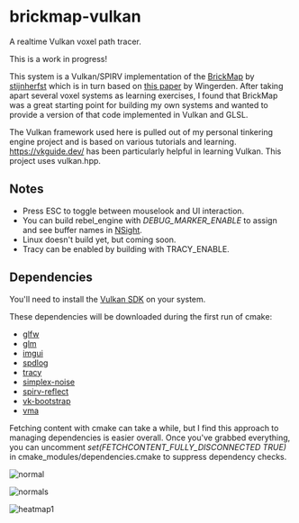 # brickmap-vulkan
A realtime Vulkan voxel path tracer.

This is a work in progress!

This system is a Vulkan/SPIRV implementation of the [BrickMap](https://github.com/stijnherfst/BrickMap) by [stijnherfst](https://github.com/stijnherfst) which is in turn based on [this paper](https://dspace.library.uu.nl/handle/1874/315917) by Wingerden. After taking apart several voxel systems as learning exercises, I found that BrickMap was a great starting point for building my own systems and wanted to provide a version of that code implemented in Vulkan and GLSL.

The Vulkan framework used here is pulled out of my personal tinkering engine project and is based on various tutorials and learning. https://vkguide.dev/ has been particularly helpful in learning Vulkan. This project uses vulkan.hpp.

## Notes

* Press ESC to toggle between mouselook and UI interaction.
* You can build rebel_engine with *DEBUG_MARKER_ENABLE* to assign and see buffer names in [NSight](https://developer.nvidia.com/nsight-visual-studio-edition).
* Linux doesn't build yet, but coming soon.
* Tracy can be enabled by building with TRACY_ENABLE.

## Dependencies

You'll need to install the [Vulkan SDK](https://vulkan.lunarg.com/) on your system.

These dependencies will be downloaded during the first run of cmake:

* [glfw](https://github.com/glfw/glfw.git)
* [glm](https://github.com/g-truc/glm.git)
* [imgui](https://github.com/ocornut/imgui.git)
* [spdlog](https://github.com/gabime/spdlog.git)
* [tracy](https://github.com/wolfpld/tracy.git)
* [simplex-noise](https://github.com/SRombauts/SimplexNoise.git)
* [spirv-reflect](https://github.com/KhronosGroup/SPIRV-Reflect.git)
* [vk-bootstrap](https://github.com/charles-lunarg/vk-bootstrap.git)
* [vma](https://github.com/GPUOpen-LibrariesAndSDKs/VulkanMemoryAllocator.git)

Fetching content with cmake can take a while, but I find this approach to managing dependencies is easier overall.
Once you've grabbed everything, you can uncomment *set(FETCHCONTENT_FULLY_DISCONNECTED TRUE)* in cmake_modules/dependencies.cmake to suppress dependency checks.

![normal](https://user-images.githubusercontent.com/89154706/146416013-f705fdbf-cc85-49c3-a438-476377e8df2b.png)

![normals](https://user-images.githubusercontent.com/89154706/146415997-5896a2b7-df37-4ab7-8572-4f3ddfb217d4.png)

![heatmap1](https://user-images.githubusercontent.com/89154706/146415867-6ca08930-6349-46e8-ac45-2f2b6edcf43e.png)


